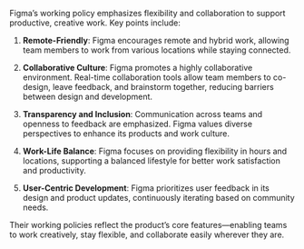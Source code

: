 Figma’s working policy emphasizes flexibility and collaboration to support productive, creative work. Key points include:

1. **Remote-Friendly**: Figma encourages remote and hybrid work, allowing team members to work from various locations while staying connected.

2. **Collaborative Culture**: Figma promotes a highly collaborative environment. Real-time collaboration tools allow team members to co-design, leave feedback, and brainstorm together, reducing barriers between design and development.

3. **Transparency and Inclusion**: Communication across teams and openness to feedback are emphasized. Figma values diverse perspectives to enhance its products and work culture.

4. **Work-Life Balance**: Figma focuses on providing flexibility in hours and locations, supporting a balanced lifestyle for better work satisfaction and productivity.

5. **User-Centric Development**: Figma prioritizes user feedback in its design and product updates, continuously iterating based on community needs. 

Their working policies reflect the product’s core features—enabling teams to work creatively, stay flexible, and collaborate easily wherever they are.

